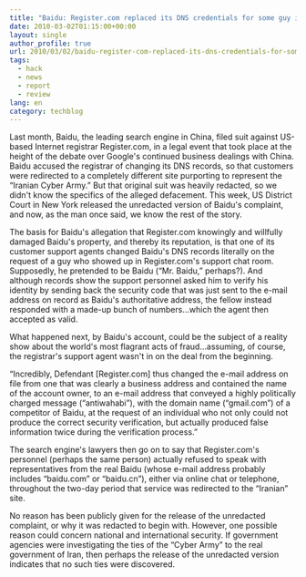 ```yaml
---
title: "Baidu: Register.com replaced its DNS credentials for some guy in a chat room"
date: 2010-03-02T01:15:00+00:00
layout: single
author_profile: true
url: 2010/03/02/baidu-register-com-replaced-its-dns-credentials-for-some-guy-in-a-chat-room/
tags:
  - hack
  - news
  - report
  - review
lang: en
category: techblog
---
```

Last month, Baidu, the leading search engine in China, filed suit against US-based Internet registrar Register.com, in a legal event that took place at the height of the debate over Google's continued business dealings with China. Baidu accused the registrar of changing its DNS records, so that customers were redirected to a completely different site purporting to represent the “Iranian Cyber Army.” But that original suit was heavily redacted, so we didn't know the specifics of the alleged defacement. This week, US District Court in New York released the unredacted version of Baidu's complaint, and now, as the man once said, we know the rest of the story.

The basis for Baidu's allegation that Register.com knowingly and willfully damaged Baidu's property, and thereby its reputation, is that one of its customer support agents changed Baidu's DNS records literally on the request of a guy who showed up in Register.com's support chat room. Supposedly, he pretended to be Baidu (“Mr. Baidu,” perhaps?). And although records show the support personnel asked him to verify his identity by sending back the security code that was just sent to the e-mail address on record as Baidu's authoritative address, the fellow instead responded with a made-up bunch of numbers…which the agent then accepted as valid.

What happened next, by Baidu's account, could be the subject of a reality show about the world's most flagrant acts of fraud…assuming, of course, the registrar's support agent wasn't in on the deal from the beginning.

“Incredibly, Defendant [Register.com] thus changed the e-mail address on file from one that was clearly a business address and contained the name of the account owner, to an e-mail address that conveyed a highly politically charged message (“antiwahabi”), with the domain name (“gmail.com”) of a competitor of Baidu, at the request of an individual who not only could not produce the correct security verification, but actually produced false information twice during the verification process.”

The search engine's lawyers then go on to say that Register.com's personnel (perhaps the same person) actually refused to speak with representatives from the real Baidu (whose e-mail address probably includes “baidu.com” or “baidu.cn”), either via online chat or telephone, throughout the two-day period that service was redirected to the “Iranian” site.

No reason has been publicly given for the release of the unredacted complaint, or why it was redacted to begin with. However, one possible reason could concern national and international security. If government agencies were investigating the ties of the “Cyber Army” to the real government of Iran, then perhaps the release of the unredacted version indicates that no such ties were discovered.